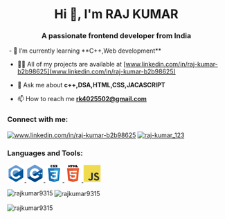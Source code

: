 <h1 align="center">Hi 👋, I'm RAJ KUMAR</h1>
<h3 align="center">A passionate frontend developer from India</h3>
<img src="https://giphy.com/gifs/K5kfQExKk731K"alt="">
- 🌱 I’m currently learning **C++,Web development**

- 👨‍💻 All of my projects are available at [www.linkedin.com/in/raj-kumar-b2b98625](www.linkedin.com/in/raj-kumar-b2b98625)

- 💬 Ask me about **c++,DSA,HTML,CSS,JACASCRIPT**

- 📫 How to reach me **rk4025502@gmail.com**

<h3 align="left">Connect with me:</h3>
<p align="left">
<a href="https://linkedin.com/in/www.linkedin.com/in/raj-kumar-b2b98625" target="blank"><img align="center" src="https://raw.githubusercontent.com/rahuldkjain/github-profile-readme-generator/master/src/images/icons/Social/linked-in-alt.svg" alt="www.linkedin.com/in/raj-kumar-b2b98625" height="30" width="40" /></a>
<a href="https://www.leetcode.com/raj-kumar_123" target="blank"><img align="center" src="https://raw.githubusercontent.com/rahuldkjain/github-profile-readme-generator/master/src/images/icons/Social/leet-code.svg" alt="raj-kumar_123" height="30" width="40" /></a>
</p>

<h3 align="left">Languages and Tools:</h3>
<p align="left"> <a href="https://www.cprogramming.com/" target="_blank" rel="noreferrer"> <img src="https://raw.githubusercontent.com/devicons/devicon/master/icons/c/c-original.svg" alt="c" width="40" height="40"/> </a> <a href="https://www.w3schools.com/cpp/" target="_blank" rel="noreferrer"> <img src="https://raw.githubusercontent.com/devicons/devicon/master/icons/cplusplus/cplusplus-original.svg" alt="cplusplus" width="40" height="40"/> </a> <a href="https://www.w3schools.com/css/" target="_blank" rel="noreferrer"> <img src="https://raw.githubusercontent.com/devicons/devicon/master/icons/css3/css3-original-wordmark.svg" alt="css3" width="40" height="40"/> </a> <a href="https://www.w3.org/html/" target="_blank" rel="noreferrer"> <img src="https://raw.githubusercontent.com/devicons/devicon/master/icons/html5/html5-original-wordmark.svg" alt="html5" width="40" height="40"/> </a> <a href="https://developer.mozilla.org/en-US/docs/Web/JavaScript" target="_blank" rel="noreferrer"> <img src="https://raw.githubusercontent.com/devicons/devicon/master/icons/javascript/javascript-original.svg" alt="javascript" width="40" height="40"/> </a> </p>

<p><img align="left" src="https://github-readme-stats.vercel.app/api/top-langs?username=rajkumar9315&show_icons=true&locale=en&layout=compact" alt="rajkumar9315" /></p>

<p>&nbsp;<img align="center" src="https://github-readme-stats.vercel.app/api?username=rajkumar9315&show_icons=true&locale=en" alt="rajkumar9315" /></p>

<p><img align="center" src="https://github-readme-streak-stats.herokuapp.com/?user=rajkumar9315&" alt="rajkumar9315" /></p>

